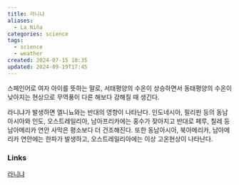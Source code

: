 ```yaml
---
title: 라니냐
aliases:
  - La Niña
categories: science
tags:
  - science
  - weather
created: 2024-07-15 10:35
updated: 2024-09-19T17:45
---
```

스페인어로 여자 아이를 뜻하는 말로, 서태평양의 수온이 상승하면서 동태평양의 수온이 낮아지는 현상으로 무역풍이 다른 해보다 강해질 때 생긴다.

라니냐가 발생하면 엘니뇨와는 반대의 영향이 나타난다. 인도네시아, 필리핀 등의 동남아시아와 인도, 오스트레일리아, 남아프리카에는 홍수가 잦아지고 반대로 페루, 칠레 등 남아메리카 연안 사막은 평소보다 더 건조해진다. 또한 동남아시아, 북아메리카, 남아메리카 연안에는 한파가 발생하고, 오스트레일리아에는 이상 고온현상이 나타난다.

### Links

[라니냐](https://encykorea.aks.ac.kr/Article/E0068790)
